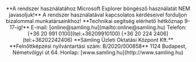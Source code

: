 <p align="center">
  **A rendszer használatához Microsoft Explorer böngésző használatát NEM javasoljuk!**  
  A rendszer használatával kapcsolatos kérdéseivel forduljon bizalommal munkatársainkhoz!  
  **Technikai segítség elérhető hétköznap 9-17-ig!**  
  E-mail: [online@samling.hu](mailto:online@samling.hu)  
  Telefon: [+36 20 991 0100](tel:+36209910100)  
  [+36 20 224 2406](tel:+36202242406)  
  **Sämling Üzleti Oktatási Központ Kft.**  
  **Felnőttképzési nyilvántartási szám: B/2020/000858**  
  1124 Budapest, Németvölgyi út 64.  
  Honlap: [www.samling.hu](http://www.samling.hu)
</p>
